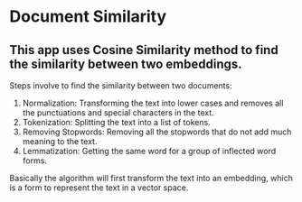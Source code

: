 # Document Similarity

This app uses Cosine Similarity method to find the similarity between two embeddings. 
--- 
Steps involve to find the similarity between two documents:
1. Normalization: Transforming the text into lower cases and removes all the punctuations and special characters in the text. 
2. Tokenization: Splitting the text into a list of tokens. 
3. Removing Stopwords: Removing all the stopwords that do not add much meaning to the text.
4. Lemmatization: Getting the same word for a group of inflected word forms. 

Basically the algorithm will first transform the text into an embedding, which is a form to represent the text in a vector space. 

